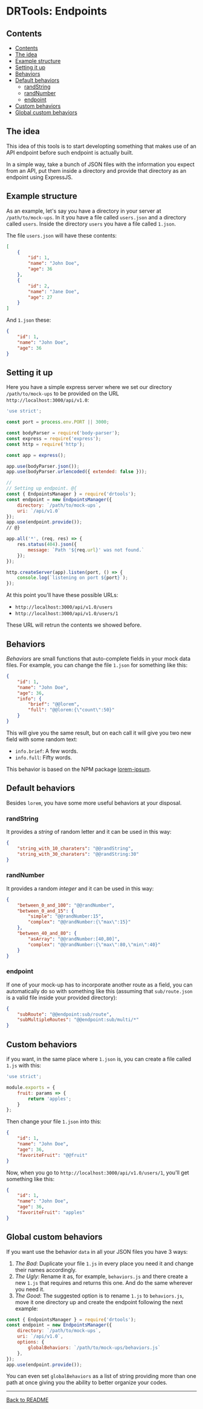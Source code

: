 # DRTools: Endpoints
## Contents
<!-- TOC depthFrom:2 updateOnSave:true -->

- [Contents](#contents)
- [The idea](#the-idea)
- [Example structure](#example-structure)
- [Setting it up](#setting-it-up)
- [Behaviors](#behaviors)
- [Default behaviors](#default-behaviors)
    - [randString](#randstring)
    - [randNumber](#randnumber)
    - [endpoint](#endpoint)
- [Custom behaviors](#custom-behaviors)
- [Global custom behaviors](#global-custom-behaviors)

<!-- /TOC -->

## The idea
This idea of this tools is to start developting something that makes use of an API
endpoint before such endpoint is actually built.

In a simple way, take a bunch of JSON files with the information you expect from
an API, put them inside a directory and provide that directory as an endpoint
using ExpressJS.

## Example structure
As an example, let's say you have a directory in your server at
`/path/to/mock-ups`.
In it you have a file called `users.json` and a directory called `users`.
Inside the directory `users` you have a file called `1.json`.

The file `users.json` will have these contents:
```json
[
    {
        "id": 1,
        "name": "John Doe",
        "age": 36
    },
    {
        "id": 2,
        "name": "Jane Doe",
        "age": 27
    }
]
```

And `1.json` these:
```json
{
    "id": 1,
    "name": "John Doe",
    "age": 36
}
```

## Setting it up
Here you have a simple express server where we set our directory
`/path/to/mock-ups` to be provided on the URL `http://localhost:3000/api/v1.0`:
```js
'use strict';

const port = process.env.PORT || 3000;

const bodyParser = require('body-parser');
const express = require('express');
const http = require('http');

const app = express();

app.use(bodyParser.json());
app.use(bodyParser.urlencoded({ extended: false }));

//
// Setting up endpoint. @{
const { EndpointsManager } = require('drtools');
const endpoint = new EndpointsManager({
    directory: `/path/to/mock-ups`,
    uri: `/api/v1.0`
});
app.use(endpoint.provide());
// @}

app.all('*', (req, res) => {
    res.status(404).json({
        message: `Path '${req.url}' was not found.`
    });
});

http.createServer(app).listen(port, () => {
    console.log(`listening on port ${port}`);
});
```

At this point you'll have these possible URLs:
* `http://localhost:3000/api/v1.0/users`
* `http://localhost:3000/api/v1.0/users/1`

These URL will retrun the contents we showed before.

## Behaviors
_Behaviors_ are small functions that auto-complete fields in your mock data files.
For example, you can change the file `1.json` for something like this:
```json
{
    "id": 1,
    "name": "John Doe",
    "age": 36,
    "info": {
        "brief": "@@lorem",
        "full": "@@lorem:{\"count\":50}"
    }
}
```

This will give you the same result, but on each call it will give you two new
field with some random text:
* `info.brief`: A few words.
* `info.full`: Fifty words.

This behavior is based on the NPM package
[lorem-ipsum](https://www.npmjs.com/package/lorem-ipsum).

## Default behaviors
Besides `lorem`, you have some more useful behaviors at your disposal.

### randString
It provides a _string_ of random letter and it can be used in this way:
```json
{
    "string_with_10_charaters": "@@randString",
    "string_with_30_charaters": "@@randString:30"
}
```

### randNumber
It provides a random _integer_ and it can be used in this way:
```json
{
    "between_0_and_100": "@@randNumber",
    "between_0_and_15": {
        "simple": "@@randNumber:15",
        "complex": "@@randNumber:{\"max\":15}"
    },
    "between_40_and_80": {
        "asArray": "@@randNumber:[40,80]",
        "complex": "@@randNumber:{\"max\":80,\"min\":40}"
    }
}
```

### endpoint
If one of your mock-up has to incorporate another route as a field, you can
automatically do so with something like this (assuming that `sub/route.json` is a
valid file inside your provided directory):
```json
{
    "subRoute": "@@endpoint:sub/route",
    "subMultipleRoutes": "@@endpoint:sub/multi/*"
}
```

## Custom behaviors
if you want, in the same place where `1.json` is, you can create a file called
`1.js` with this:
```js
'use strict';

module.exports = {
    fruit: params => {
        return 'apples';
    }
};
```

Then change your file `1.json` into this:
```json
{
    "id": 1,
    "name": "John Doe",
    "age": 36,
    "favoriteFruit": "@@fruit"
}
```

Now, when you go to `http://localhost:3000/api/v1.0/users/1`, you'll get something
like this:
```json
{
    "id": 1,
    "name": "John Doe",
    "age": 36,
    "favoriteFruit": "apples"
}
```

## Global custom behaviors
If you want use the behavior `data` in all your JSON files you have 3 ways:
1. _The Bad_: Duplicate your file `1.js` in every place you need it and change
their names accordingly.
2. _The Ugly_: Rename it as, for example, `behaviors.js` and there create a new
`1.js` that requires and returns this one. And do the same wherever you need it.
3. _The Good_: The suggested option is to rename `1.js` to `behaviors.js`, move it
one directory up and create the endpoint following the next example:
```js
const { EndpointsManager } = require('drtools');
const endpoint = new EndpointsManager({
    directory: `/path/to/mock-ups`,
    uri: `/api/v1.0`,
    options: {
        globalBehaviors: `/path/to/mock-ups/behaviors.js`
    },
});
app.use(endpoint.provide());
```

You can even set `globalBehaviors` as a list of string providing more than one
path at once giving you the ability to better organize your codes.


----
[Back to README](../README.md)
